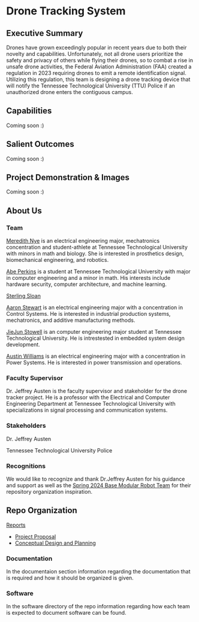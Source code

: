 # Drone Tracking System
## Executive Summary

Drones have grown exceedingly popular in recent years due to both their novelty and capabilities. Unfortunately, not all drone users prioritize the safety and privacy of others while flying their drones, so to combat a rise in unsafe drone activities, the Federal Aviation Administration (FAA) created a regulation in 2023 requiring drones to emit a remote identification signal. Utilizing this regulation, this team is designing a drone tracking device that will notify the Tennessee Technological University (TTU) Police if an unauthorized drone enters the contiguous campus.

## Capabilities

Coming soon :)

## Salient Outcomes

Coming soon :)

## Project Demonstration & Images

Coming soon :)

## About Us

### Team

[Meredith Nye](https://www.linkedin.com/in/meredith-nye-89455a1b5) is an electrical engineering major, mechatronics concentration and student-athlete at Tennessee Technological University with minors in math and biology. She is interested in prosthetics design, biomechanical engineering, and robotics.

[Abe Perkins](https://www.linkedin.com/in/abraham-perkins-7436a6204/) is a student at Tennessee Technological University with major in computer engineering and a minor in math. His interests include hardware security, computer architecture, and machine learning. 

[Sterling Sloan](www.linkedin.com)

[Aaron Stewart](https://www.linkedin.com/in/aaronjs124) is an electrical engineering major with a concentration in Control Systems. He is interested in industrial production systems, mechatronics, and additive manufacturing methods.

[JieJun Stowell](www.linkedin.com/in/jiejun-s-4b34a8132) is an computer engineering major student at Tennessee Technological University. He is intrestested in embedded system design development.

[Austin Williams](https://www.linkedin.com/in/austingwilliams/) is an electrical engineering major with a concentration in Power Systems. He is interested in power transmission and operations.

### Faculty Supervisor

Dr. Jeffrey Austen is the faculty supervisor and stakeholder for the drone tracker project. He is a professor with the Electrical and Computer Engineering Department at Tennessee Technological University with specializations in signal processing and communication systems.

### Stakeholders

Dr. Jeffrey Austen

Tennessee Technological University Police

### Recognitions

We would like to recognize and thank Dr.Jeffrey Austen for his guidance and support as well as the [Spring 2024 Base Modular Robot Team](https://github.com/TnTech-ECE/Spring2024-Base-Modular-Robot) for their repository organization inspiration.

## Repo Organization

[Reports](/Reports)
  - [Project Proposal](/Reports/Project%Proposal%Revisions.pdf)
  - [Conceptual Design and Planning](/Reports/Conceptual%Design%and%Planning%Final.pdf)

### Documentation

In the documentaion section information regarding the documentation that is required and how it should be organized is given.

### Software

In the software directory of the repo information regarding how each team is expected to document software can be found.
